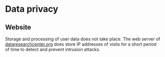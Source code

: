 # Data privacy

## Website

Storage and processing of user data does not take place. The web server of [dataresearchcenter.org](https://dataresearchcenter.org) does store IP addresses of visits for a short period of time to detect and prevent intrusion attacks.
